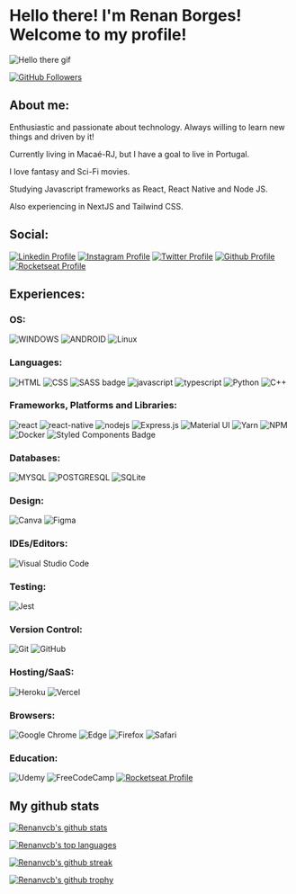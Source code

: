 # Hello there! I'm Renan Borges! Welcome to my profile!

![Hello there gif](https://media.giphy.com/media/Nx0rz3jtxtEre/giphy.gif)

<!-- Dev @WALO DTP -->
[![GitHub Followers](https://img.shields.io/github/followers/renanvcb?style=for-the-badge&labelColor=0D0D0D&logo=Github&Color=white)](https://github.com/renanvcb?tab=followers)

## About me:

Enthusiastic and passionate about technology. Always willing to learn new things and driven by it!

Currently living in Macaé-RJ, but I have a goal to live in Portugal.

I love fantasy and Sci-Fi movies.

Studying Javascript frameworks as React, React Native and Node JS.

Also experiencing in NextJS and Tailwind CSS.

## Social:

[![Linkedin Profile](https://img.shields.io/badge/Renan%20Borges-0077B5?style=for-the-badge&logo=linkedin&logoColor=white)](https://www.linkedin.com/in/renanvcb/)
[![Instagram Profile](https://img.shields.io/badge/Instagram-E4405F?style=for-the-badge&logo=instagram&logoColor=white)](https://www.instagram.com/renanvcb)
[![Twitter Profile](https://img.shields.io/badge/Renan%20Borges-0077B5?style=for-the-badge&logo=twitter&logoColor=white)](https://www.twitter.com/renanvcb/)
[![Github Profile](https://img.shields.io/badge/GitHub-100000?style=for-the-badge&logo=github&logoColor=white)](https://github.com/renanvcb)
[![Rocketseat Profile](https://img.shields.io/badge/%F0%9F%9A%80-Rocketseat-blueviolet?style=for-the-badge)](https://app.rocketseat.com.br/me/renan-borges-1566775516)

## Experiences:

### OS:
![WINDOWS](https://img.shields.io/badge/Windows-0078D6?style=for-the-badge&logo=windows&logoColor=white)
![ANDROID](https://img.shields.io/badge/Android-3DDC84?style=for-the-badge&logo=android&logoColor=white)
![Linux](https://img.shields.io/badge/Linux-FCC624?style=for-the-badge&logo=linux&logoColor=black)

### Languages:
![HTML](https://img.shields.io/badge/HTML5-E34F26?style=for-the-badge&logo=html5&logoColor=white)
![CSS](https://img.shields.io/badge/CSS3-1572B6?style=for-the-badge&logo=css3&logoColor=white)
![SASS badge](https://img.shields.io/badge/Sass-CC6699?style=for-the-badge&logo=sass&logoColor=white)
![javascript](https://img.shields.io/badge/JavaScript-323330?style=for-the-badge&logo=javascript&logoColor=F7DF1E)
![typescript](https://img.shields.io/badge/TypeScript-007ACC?style=for-the-badge&logo=typescript&logoColor=white)
![Python](https://img.shields.io/badge/python-3670A0?style=for-the-badge&logo=python&logoColor=ffdd54)
![C++](https://img.shields.io/badge/c++-%2300599C.svg?style=for-the-badge&logo=c%2B%2B&logoColor=white)
<!--![image]({BadgeURLHere})-->

### Frameworks, Platforms and Libraries:
![react](https://img.shields.io/badge/React-20232A?style=for-the-badge&logo=react&logoColor=61DAFB)
![react-native](https://img.shields.io/badge/React_Native-20232A?style=for-the-badge&logo=react&logoColor=61DAFB)
![nodejs](https://img.shields.io/badge/Node.js-339933?style=for-the-badge&logo=nodedotjs&logoColor=white)
![Express.js](https://img.shields.io/badge/express.js-%23404d59.svg?style=for-the-badge&logo=express&logoColor=%2361DAFB)
![Material UI](https://img.shields.io/badge/materialui-%230081CB.svg?style=for-the-badge&logo=material-ui&logoColor=white)
![Yarn](https://img.shields.io/badge/yarn-%232C8EBB.svg?style=for-the-badge&logo=yarn&logoColor=white)
![NPM](https://img.shields.io/badge/NPM-%23000000.svg?style=for-the-badge&logo=npm&logoColor=white)
![Docker](https://img.shields.io/badge/docker-%230db7ed.svg?style=for-the-badge&logo=docker&logoColor=white)
![Styled Components Badge](https://img.shields.io/badge/styled--components-DB7093?style=for-the-badge&logo=styled-components&logoColor=white)

### Databases:
![MYSQL](https://img.shields.io/badge/MySQL-00000F?style=for-the-badge&logo=mysql&logoColor=white)
![POSTGRESQL](https://img.shields.io/badge/PostgreSQL-316192?style=for-the-badge&logo=postgresql&logoColor=white)
![SQLite](https://img.shields.io/badge/sqlite-%2307405e.svg?style=for-the-badge&logo=sqlite&logoColor=white)

### Design:
![Canva](https://img.shields.io/badge/Canva-%2300C4CC.svg?style=for-the-badge&logo=Canva&logoColor=white)
![Figma](https://img.shields.io/badge/figma-%23F24E1E.svg?style=for-the-badge&logo=figma&logoColor=white)

### IDEs/Editors:
![Visual Studio Code](https://img.shields.io/badge/Visual%20Studio%20Code-0078d7.svg?style=for-the-badge&logo=visual-studio-code&logoColor=white)

### Testing:
![Jest](https://img.shields.io/badge/-jest-%23C21325?style=for-the-badge&logo=jest&logoColor=white)

### Version Control:
![Git](https://img.shields.io/badge/git-%23F05033.svg?style=for-the-badge&logo=git&logoColor=white)
![GitHub](https://img.shields.io/badge/github-%23121011.svg?style=for-the-badge&logo=github&logoColor=white)

### Hosting/SaaS:
![Heroku](https://img.shields.io/badge/heroku-%23430098.svg?style=for-the-badge&logo=heroku&logoColor=white)
![Vercel](https://img.shields.io/badge/vercel-%23000000.svg?style=for-the-badge&logo=vercel&logoColor=white)

### Browsers:
![Google Chrome](https://img.shields.io/badge/Google%20Chrome-4285F4?style=for-the-badge&logo=GoogleChrome&logoColor=white)
![Edge](https://img.shields.io/badge/Edge-0078D7?style=for-the-badge&logo=Microsoft-edge&logoColor=white)
![Firefox](https://img.shields.io/badge/Firefox-FF7139?style=for-the-badge&logo=Firefox-Browser&logoColor=white)
![Safari](https://img.shields.io/badge/Safari-000000?style=for-the-badge&logo=Safari&logoColor=white)

### Education:
![Udemy](https://img.shields.io/badge/Udemy-A435F0?style=for-the-badge&logo=Udemy&logoColor=white)
![FreeCodeCamp](https://img.shields.io/badge/Freecodecamp-%23123.svg?&style=for-the-badge&logo=freecodecamp&logoColor=green)
[![Rocketseat Profile](https://img.shields.io/badge/%F0%9F%9A%80-Rocketseat-blueviolet?style=for-the-badge)](https://app.rocketseat.com.br/me/renan-borges-1566775516)

## My github stats

[![Renanvcb's github stats](https://github-readme-stats.vercel.app/api?username=renanvcb&theme=dracula&show_icons=true)](https://github.com/anuraghazra/github-readme-stats)

[![Renanvcb's top languages](https://github-readme-stats.vercel.app/api/top-langs/?username=renanvcb&theme=dracula)](https://github.com/anuraghazra/github-readme-stats)

[![Renanvcb's github streak](https://github-readme-streak-stats.herokuapp.com/?user=renanvcb&theme=dracula)](https://github.com/DenverCoder1/github-readme-streak-stats)

[![Renanvcb's github trophy](https://github-profile-trophy.vercel.app/?username=renanvcb&row=1&theme=dracula)](https://github.com/ryo-ma/github-profile-trophy)

<!--
**renanvcb/renanvcb** is a ✨ _special_ ✨ repository because its `README.md` (this file) appears on your GitHub profile.

Here are some ideas to get you started:

- 🔭 I’m currently working on ...
- 🌱 I’m currently learning ...
- 👯 I’m looking to collaborate on ...
- 🤔 I’m looking for help with ...
- 💬 Ask me about ...
- 📫 How to reach me: ...
- 😄 Pronouns: ...
- ⚡ Fun fact: ...
-->
